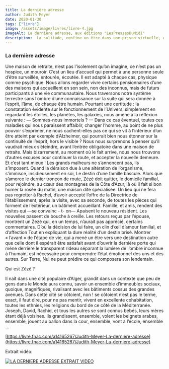 ```yaml
---
title: La dernière adresse
author: Judith Meyer
date: 2020-01-30
tags: ["livre"]
image: /assets/image/livres/livre-4.jpg
imageAlt: La dernière adresse, aux éditions "LesPressesDuMidi"
description:  La solitude, confine un être dans une prison virtuelle, engendre un mutisme éloquent parce que les journées vont défiler sans qu’aucune visite fasse ouvrir la porte d’un appartement ou d’une maison. Les appels téléphoniques, le temps d’entendre — Oui, je vais bien remplacent-ils la chaleur humaine ? Le Monde, perd tous les repaires nécessaires à la civilisation qui est censé protéger l’homme. Le veau d’or a refait surface, oubliant toutes les valeurs de l’humanité. Ce n’est pas une personne qui entre dans une maison de retraite, c’est Une Vie qui se déplace ! Méditons !
---
```


### La dernière adresse

Une maison de retraite, n’est pas l’isolement qu’on imagine, ce n’est pas un hospice,
un mouroir. C’est un lieu d’accueil qui permet à une personne seule d’être surveillée,
entourée, écoutée. Il est adapté à chaque cas, physique comme psychique.
Nous allons regarder vivre certains pensionnaires d’une des maisons qui accueillent
en son sein, non des inconnus, mais de futurs participants à une vie communautaire.
Nous traversons notre système terrestre sans l’ombre d’une connaissance sur la
suite qui sera donnée à l’esprit, l’âme, de chaque être humain.
Pourtant une certitude : la constatation évidente sur le fonctionnement de l’Univers,
simplement en regardant les étoiles, les planètes, les galaxies, nous amène à la
réflexion suivante :
— Sommes-nous immortels ? —
Dans ce cas éventuel, toutes ces maladies qui nous paraissent affaiblir, changer
l’homme, au point de ne plus pouvoir s’exprimer, ne nous cachent-elles pas ce qui se
vit à l’intérieur d’un être atteint par exemple d’Alzheimer, qui pourrait bien nous
étonner sur la continuité de l’esprit, hors le visible ?
Nous nous surprenons à penser qu’il vaudrait mieux s’éteindre, avant l’entrée
obligatoire dans une maison de retraite. Mais bizarrement, au moment où le fait
arrive, nous nous trouvons d’autres excuses pour continuer la route, et accepter la
nouvelle demeure.
Et c’est tant mieux !
Les grands malheurs ne s’annoncent pas, ils s’imposent.
Quand la déraison due à une altération de l’organisme, s’immisce, insidieusement en
soi,
Le destin d’une famille bascule.
Alors que s’amorce le dernier tronçon de route, Zézé doit quitter, le domicile familial,
pour rejoindre, au cœur des montagnes de la Côte d’Azur, là où il fait si bon humer la
rosée du matin, une maison dite spécialisée. Un lieu qui ne fera pas regretter à
Rachel, d’avoir accepté l’offre de la Directrice de l’établissement, après la visite, avec
sa seconde, de toutes les pièces qui forment de l’extérieur, un bâtiment accueillant.
Famille, et amis, rendent des visites qui
—se convainc - t- on—
Apaisent le nouveau résident. Les nouvelles passent de bouche à oreille.
Les retours reçus par l’épouse, montrent un Zézé qui, en un temps, n’aurait pas
apprécié, certains commentaires.
D’où la décision de lui faire, un clin d’œil d’amour familial, et d’affection
Tout en expliquant la dure réalité d’un destin brisé.
Montrer « l’avant » de l’étape de vie, qui a mené un être vers une destination autre
que celle dont il espérait être satisfait avant d’ouvrir la dernière porte qui mène
derrière le transparent rideau séparant la lumière de l’ombre inconnue à l’humain, est
nécessaire pour comprendre l’état émotionnel des uns et des autres.
Sur Terre, Nul ne peut prédire ce qui composera son lendemain.

Qui est Zézé ?

Il naît dans une cité populaire d’Alger, grandit dans un contexte que peu de gens
dans le Monde aura connu, savoir un ensemble d’immeubles sociaux, quoique,
magnifiques, rivalisant avec les bâtiments cossus des grandes avenues.
Dans cette cité se côtoient, non ! se côtoient n’est pas le terme, exact, il faut dire,
pour ne pas mentir, vivent en excellente cohabitation, toutes les ethnies, les religions
du bord de ce côté de la Méditerranée.
Joseph, David, Rachid, et tous les autres se sont connus bébés, leurs mères étant
déjà voisines. Ils grandissent, ensemble, volent les beignets arabes, ensemble,
jouent au ballon dans la cour, ensemble, vont à l’école, ensemble …

[https://livre.fnac.com/a14165267/Judith-Meyer-La-derniere-adresse](https://livre.fnac.com/a14165267/Judith-Meyer-La-derniere-adresse)

Extrait vidéo:

[![LA DERNIERE ADRESSE EXTRAIT VIDEO](https://img.youtube.com/vi/x3Qp8gkIr-c/0.jpg)](https://www.youtube.com/watch?v=x3Qp8gkIr-c)
